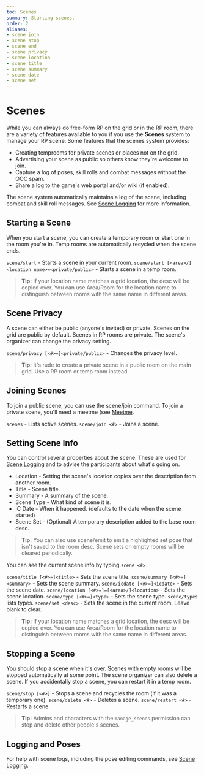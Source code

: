 ```yaml
---
toc: Scenes
summary: Starting scenes.
order: 2
aliases:
- scene join
- scene stop
- scene end
- scene privacy
- scene location
- scene title
- scene summary
- scene date
- scene set
---
```

# Scenes

While you can always do free-form RP on the grid or in the RP room, there are a variety of features available to you if you use the **Scenes** system to manage your RP scene.  Some features that the scenes system provides:

* Creating temprooms for private scenes or places not on the grid.
* Advertising your scene as public so others know they're welcome to join.
* Capture a log of poses, skill rolls and combat messages without the OOC spam.
* Share a log to the game's web portal and/or wiki (if enabled).

The scene system automatically maintains a log of the scene, including combat and skill roll messages.   See [Scene Logging](/help/logging) for more information.

## Starting  a Scene

When you start a scene, you can create a temporary room or start one in the room you're in.  Temp rooms are automatically recycled when the scene ends.

`scene/start` - Starts a scene in your current room.
`scene/start [<area>/]<location name>=<private/public>` - Starts a scene in a temp room.

> **Tip:** If your location name matches a grid location, the desc will be copied over.  You can use Area/Room for the location name to distinguish between rooms with the same name in different areas.

## Scene Privacy

A scene can either be public (anyone's invited) or private.  Scenes on the grid are public by default.  Scenes in RP rooms are private.  The scene's organizer can change the privacy setting. 

`scene/privacy [<#>=]<private/public>` - Changes the privacy level.

> **Tip:** It's rude to create a private scene in a public room on the main grid. Use a RP room or temp room instead.

## Joining Scenes

To join a public scene, you can use the scene/join command.  To join a private scene, you'll need a meetme (see [Meetme](/help/meetme).

`scenes` - Lists active scenes.
`scene/join <#>` - Joins a scene.

## Setting Scene Info

You can control several properties about the scene.  These are used for [Scene Logging](/help/logging) and to advise the participants about what's going on.

* Location - Setting the scene's location copies over the description from another room.
* Title - Scene title.
* Summary - A summary of the scene.
* Scene Type - What kind of scene it is.
* IC Date - When it happened.  (defaults to the date when the scene started)
* Scene Set - (Optional) A temporary description added to the base room desc.

> **Tip:** You can also use scene/emit to emit a highlighted set pose that isn't saved to the room desc.  Scene sets on empty rooms will be cleared periodically.

You can see the current scene info by typing `scene <#>.`

`scene/title [<#>=]<title>` - Sets the scene title.
`scene/summary [<#>=]<summary>` - Sets the scene summary.
`scene/icdate [<#>=]<icdate>` - Sets the scene date.
`scene/location [<#>=]=[<area>/]<location>` - Sets the scene location.
`scene/type [<#>=]<type>` - Sets the scene type.  `scene/types` lists types.
`scene/set <desc>` - Sets the scene in the current room.  Leave blank to clear.

> **Tip:** If your location name matches a grid location, the desc will be copied over.  You can use Area/Room for the location name to distinguish between rooms with the same name in different areas.

## Stopping a Scene

You should stop a scene when it's over.  Scenes with empty rooms will be stopped automatically at some point.  The scene organizer can also delete a scene.  If you accidentally stop a scene, you can restart it in a temp room.

`scene/stop [<#>]` - Stops a scene and recycles the room (if it was a temporary one).
`scene/delete <#>` - Deletes a scene.
`scene/restart <#>` - Restarts a scene.

> **Tip:** Admins and characters with the `manage_scenes` permission can stop and delete other people's scenes.

## Logging and Poses

For help with scene logs, including the pose editing commands, see [Scene Logging](/help/logging).

